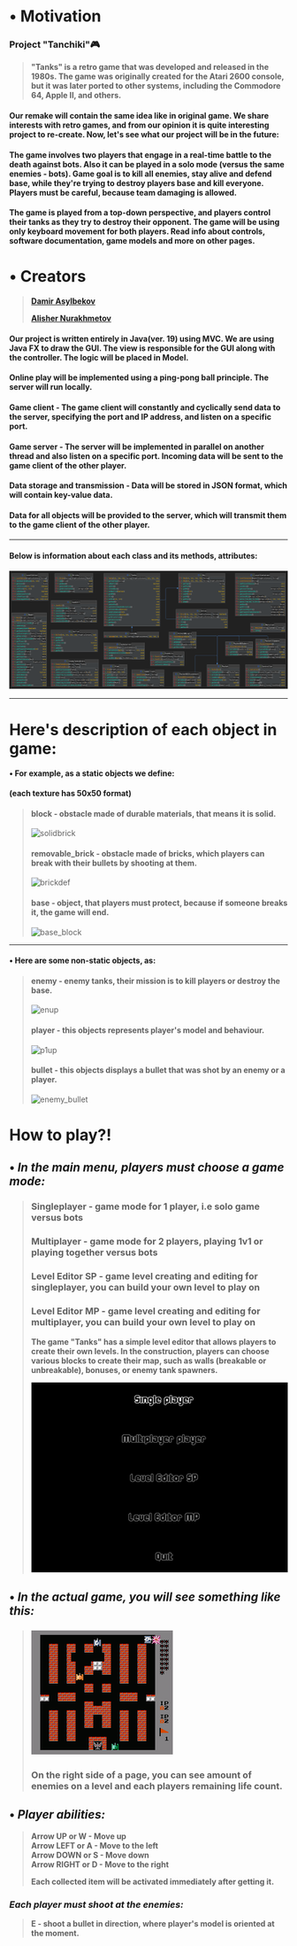 # <span dir="">•</span> **Motivation**

### **Project "Tanchiki"**<span dir="">:video_game:</span>

> **"Tanks" is a retro game that was developed and released in the 1980s. The game was originally created for the Atari 2600 console, but it was later ported to other systems, including the Commodore 64, Apple II, and others.**

#### Our remake will contain the same idea like in original game. We share interests with retro games, and from our opinion it is quite interesting project to re-create. Now, let's see what our project will be in the future:

#### The game involves two players that engage in a real-time battle to the death against bots. Also it can be played in a solo mode (versus the same enemies - bots). Game goal is to kill all enemies, stay alive and defend base, while they're trying to destroy players base and kill everyone. Players must be careful, because team damaging is allowed.

#### The game is played from a top-down perspective, and players control their tanks as they try to destroy their opponent. The game will be using only keyboard movement for both players. Read info about controls, software documentation, game models and more on other pages.

####

# <span dir="">•</span> **Creators**

> [**Damir Asylbekov**](https://github.com/dmr4eg)
>
> [**Alisher Nurakhmetov**](https://github.com/1Lukrecia1)

#### Our project is written entirely in Java(ver. 19) using MVC. We are using Java FX to draw the GUI. The view is responsible for the GUI along with the controller. The logic will be placed in Model.

#### Online play will be implemented using a ping-pong ball principle. The server will run locally.

#### Game client - The game client will constantly and cyclically send data to the server, specifying the port and IP address, and listen on a specific port.

#### Game server - The server will be implemented in parallel on another thread and also listen on a specific port. Incoming data will be sent to the game client of the other player.

#### Data storage and transmission - Data will be stored in JSON format, which will contain key-value data.

#### Data for all objects will be provided to the server, which will transmit them to the game client of the other player.

---

#### Below is information about each class and its methods, attributes:

![java](uploads/java.png)

---

# Here's description of each object in game:

#### <span dir="">•</span> **For example, as a static objects we define:**

**(each texture has 50x50 format)**

> #### block - obstacle made of durable materials, that means it is solid.
>
> ![solidbrick](src/main/resources/solidbrick.png)
>
> #### removable_brick - obstacle made of bricks, which players can break with their bullets by shooting at them.
>
> ![brickdef](src/main/resources/brickdef.png)
>
> #### base - object, that players must protect, because if someone breaks it, the game will end.
>
> ![base_block](src/main/resources/base_block.png)

---

#### <span dir="">•</span> **Here are some non-static objects, as:**

> #### enemy - enemy tanks, their mission is to kill players or destroy the base.
>
> ![enup](src/main/resources/enup.png)
>
> #### player - this objects represents player's model and behaviour.
>
> ![p1up](src/main/resources/p1up.png)
>
> #### bullet - this objects displays a bullet that was shot by an enemy or a player.
>
> ![enemy_bullet](src/main/resources/bullet.png)

# How to play?!

## **<span dir="">•</span> _In the main menu, players must choose a game mode:_**

> ### Singleplayer - game mode for 1 player, i.e solo game versus bots
>
> ### Multiplayer - game mode for 2 players, playing 1v1 or playing together versus bots
>
> ### Level Editor SP - game level creating and editing for singleplayer, you can build your own level to play on
>
> ### Level Editor MP - game level creating and editing for multiplayer, you can build your own level to play on
>
> **The game "Tanks" has a simple level editor that allows players to create their own levels. In the construction, players can choose various blocks to create their map, such as walls (breakable or unbreakable), bonuses, or enemy tank spawners.**
>
> ![Screenshot_2023-05-22_at_11.59.10_AM](uploads/Screenshot_2023-05-22_at_11.59.10_AM.png)

## **<span dir="">•</span> _In the actual game, you will see something like this:_**

> ### ![NES_01](uploads/NES_01-2.gif)
>
> ### On the right side of a page, you can see amount of enemies on a level and each players remaining life count.

## **<span dir="">•</span> _Player abilities:_**

> **Arrow UP or W - Move up \
> Arrow LEFT or A - Move to the left\
> Arrow DOWN or S - Move down\
> Arrow RIGHT or D - Move to the right**
>
> **Each collected item will be activated immediately after getting it.**

### _Each player must shoot at the enemies:_

> **E - shoot a bullet in direction, where player's model is oriented at the moment.**
